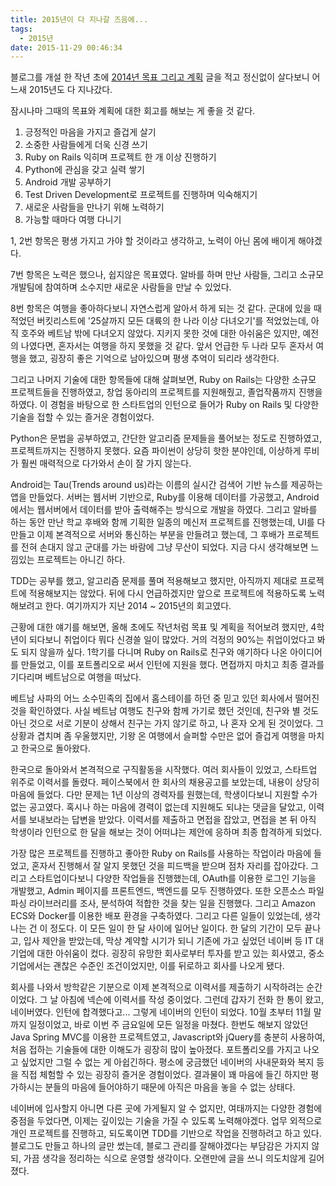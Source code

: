 ```yaml
---
title: 2015년이 다 지나갈 즈음에...
tags:
  - 2015년
date: 2015-11-29 00:46:34
---
```


블로그를 개설 한 작년 초에 [2014년 목표 그리고 계획](/posts/2014-goal-and-plan/) 글을 적고 정신없이 살다보니 어느새 2015년도 다 지나갔다.

잠시나마 그때의 목표와 계획에 대한 회고를 해보는 게 좋을 것 같다.

1. 긍정적인 마음을 가지고 즐겁게 살기
1. 소중한 사람들에게 더욱 신경 쓰기
1. Ruby on Rails 익히며 프로젝트 한 개 이상 진행하기
1. Python에 관심을 갖고 실력 쌓기
1. Android 개발 공부하기
1. Test Driven Development로 프로젝트를 진행하며 익숙해지기
1. 새로운 사람들을 만나기 위해 노력하기
1. 가능할 때마다 여행 다니기

1, 2번 항목은 평생 가지고 가야 할 것이라고 생각하고, 노력이 아닌 몸에 배이게 해야겠다.

7번 항목은 노력은 했으나, 쉽지않은 목표였다. 알바를 하며 만난 사람들, 그리고 소규모 개발팀에 참여하며 소수지만 새로운 사람들을 만날 수 있었다.

8번 항목은 여행을 좋아하다보니 자연스럽게 알아서 하게 되는 것 같다. 군대에 있을 때 적었던 버킷리스트에 '25살까지 모든 대륙의 한 나라 이상 다녀오기'를 적었었는데, 아직 호주와 베트남 밖에 다녀오지 않았다. 지키지 못한 것에 대한 아쉬움은 있지만, 예전의 나였다면, 혼자서는 여행을 하지 못했을 것 같다. 앞서 언급한 두 나라 모두 혼자서 여행을 했고, 굉장히 좋은 기억으로 남아있으며 평생 추억이 되리라 생각한다.

그리고 나머지 기술에 대한 항목들에 대해 살펴보면, Ruby on Rails는 다양한 소규모 프로젝트들을 진행하였고, 창업 동아리의 프로젝트를 지원해줬고, 졸업작품까지 진행을 하였다. 이 경험을 바탕으로 한 스타트업의 인턴으로 들어가 Ruby on Rails 및 다양한 기술을 접할 수 있는 즐거운 경험이었다.

Python은 문법을 공부하였고, 간단한 알고리즘 문제들을 풀어보는 정도로 진행하였고, 프로젝트까지는 진행하지 못했다. 요즘 파이썬이 상당히 핫한 분야인데, 이상하게 루비가 훨씬 매력적으로 다가와서 손이 잘 가지 않는다.

Android는 Tau(Trends around us)라는 이름의 실시간 검색어 기반 뉴스를 제공하는 앱을 만들었다. 서버는 웹서버 기반으로, Ruby를 이용해 데이터를 가공했고, Android에서는 웹서버에서 데이터를 받아 출력해주는 방식으로 개발을 하였다. 그리고 알바를 하는 동안 만난 학교 후배와 함께 기획한 일종의 메신저 프로젝트를 진행했는데, UI를 다 만들고 이제 본격적으로 서버와 통신하는 부분을 만들려고 했는데, 그 후배가 프로젝트를 전혀 손대지 않고 군대를 가는 바람에 그냥 무산이 되었다. 지금 다시 생각해보면 느낌있는 프로젝트는 아니긴 하다.

TDD는 공부를 했고, 알고리즘 문제를 풀며 적용해보고 했지만, 아직까지 제대로 프로젝트에 적용해보지는 않았다. 뒤에 다시 언급하겠지만 앞으로 프로젝트에 적용하도록 노력해보려고 한다. 여기까지가 지난 2014 ~ 2015년의 회고였다.

근황에 대한 얘기를 해보면, 올해 초에도 작년처럼 목표 및 계획을 적어보려 했지만, 4학년이 되다보니 취업이다 뭐다 신경쓸 일이 많았다. 거의 걱정의 90%는 취업이었다고 봐도 되지 않을까 싶다. 1학기를 다니며 Ruby on Rails로 친구와 얘기하다 나온 아이디어를 만들었고, 이를 포트폴리오로 써서 인턴에 지원을 했다. 면접까지 마치고 최종 결과를 기다리며 베트남으로 여행을 떠났다.

베트남 사파의 어느 소수민족의 집에서 홈스테이를 하던 중 믿고 있던 회사에서 떨어진 것을 확인하였다. 사실 베트남 여행도 친구와 함께 가기로 했던 것인데, 친구와 별 것도 아닌 것으로 서로 기분이 상해서 친구는 가지 않기로 하고, 나 혼자 오게 된 것이었다. 그 상황과 겹치며 좀 우울했지만, 기왕 온 여행에서 슬퍼할 수만은 없어 즐겁게 여행을 마치고 한국으로 돌아왔다.

한국으로 돌아와서 본격적으로 구직활동을 시작했다. 여러 회사들이 있었고, 스타트업 위주로 이력서를 돌렸다. 페이스북에서 한 회사의 채용공고를 보았는데, 내용이 상당히 마음에 들었다. 다만 문제는 1년 이상의 경력자를 원했는데, 학생이다보니 지원할 수가 없는 공고였다. 혹시나 하는 마음에 경력이 없는데 지원해도 되냐는 댓글을 달았고, 이력서를 보내보라는 답변을 받았다. 이력서를 제출하고 면접을 잡았고, 면접을 본 뒤 아직 학생이라 인턴으로 한 달을 해보는 것이 어떠냐는 제안에 응하며 최종 합격하게 되었다.

가장 많은 프로젝트를 진행하고 좋아한 Ruby on Rails를 사용하는 작업이라 마음에 들었고, 혼자서 진행해서 잘 알지 못했던 것을 피드백을 받으며 점차 자리를 잡아갔다. 그리고 스타트업이다보니 다양한 작업들을 진행했는데, OAuth를 이용한 로그인 기능을 개발했고, Admin 페이지를 프론트엔드, 백엔드를 모두 진행하였다. 또한 오픈소스 파일 파싱 라이브러리를 조사, 분석하여 적합한 것을 찾는 일을 진행했다. 그리고 Amazon ECS와 Docker를 이용한 배포 환경을 구축하였다. 그리고 다른 일들이 있었는데, 생각나는 건 이 정도다. 이 모든 일이 한 달 사이에 일어난 일이다. 한 달의 기간이 모두 끝나고, 입사 제안을 받았는데, 막상 계약할 시기가 되니 기존에 가고 싶었던 네이버 등 IT 대기업에 대한 아쉬움이 컸다. 굉장히 유망한 회사로부터 투자를 받고 있는 회사였고, 중소기업에서는 괜찮은 수준인 조건이었지만, 이를 뒤로하고 회사를 나오게 됐다.

회사를 나와서 방학같은 기분으로 이제 본격적으로 이력서를 제출하기 시작하려는 순간이었다. 그 날 아침에 넥슨에 이력서를 작성 중이었다. 그런데 갑자기 전화 한 통이 왔고, 네이버였다. 인턴에 합격했다고... 그렇게 네이버의 인턴이 되었다. 10월 초부터 11월 말까지 일정이었고, 바로 이번 주 금요일에 모든 일정을 마쳤다. 한번도 해보지 않았던 Java Spring MVC를 이용한 프로젝트였고, Javascript와 jQuery를 충분히 사용하여, 처음 접하는 기술들에 대한 이해도가 굉장히 많이 높아졌다. 포트폴리오를 가지고 나오고 싶었지만 그럴 수 없는 게 아쉽긴하다. 평소에 궁금했던 네이버의 사내문화와 복지 등을 직접 체험할 수 있는 굉장히 즐거운 경험이었다. 결과물이 꽤 마음에 들긴 하지만 평가하시는 분들의 마음에 들어야하기 때문에 아직은 마음을 놓을 수 없는 상태다.

네이버에 입사할지 아니면 다른 곳에 가게될지 알 수 없지만, 여태까지는 다양한 경험에 중점을 두었다면, 이제는 깊이있는 기술을 가질 수 있도록 노력해야겠다. 업무 외적으로 개인 프로젝트를 진행하고, 되도록이면 TDD를 기반으로 작업을 진행하려고 하고 있다. 블로그도 만들고 하나의 글만 썼는데, 블로그 관리를 잘해야겠다는 부담감은 가지지 않되, 가끔 생각을 정리하는 식으로 운영할 생각이다. 오랜만에 글을 쓰니 의도치않게 길어졌다.
